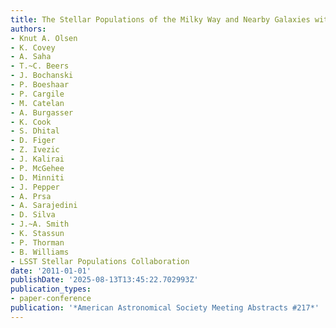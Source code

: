 ```yaml
---
title: The Stellar Populations of the Milky Way and Nearby Galaxies with LSST
authors:
- Knut A. Olsen
- K. Covey
- A. Saha
- T.~C. Beers
- J. Bochanski
- P. Boeshaar
- P. Cargile
- M. Catelan
- A. Burgasser
- K. Cook
- S. Dhital
- D. Figer
- Z. Ivezic
- J. Kalirai
- P. McGehee
- D. Minniti
- J. Pepper
- A. Prsa
- A. Sarajedini
- D. Silva
- J.~A. Smith
- K. Stassun
- P. Thorman
- B. Williams
- LSST Stellar Populations Collaboration
date: '2011-01-01'
publishDate: '2025-08-13T13:45:22.702993Z'
publication_types:
- paper-conference
publication: '*American Astronomical Society Meeting Abstracts #217*'
---
```

